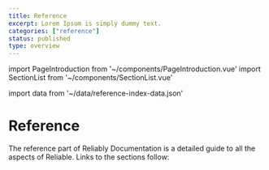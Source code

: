 ```yaml
---
title: Reference
excerpt: Lorem Ipsum is simply dummy text.
categories: ["reference"]
status: published
type: overview
---
```

import PageIntroduction from '~/components/PageIntroduction.vue'
import SectionList from '~/components/SectionList.vue'

import data from '~/data/reference-index-data.json'

# Reference


<PageIntroduction>
  The reference part of Reliably Documentation is a detailed guide to all the aspects of Reliable. Links to the
  sections follow:
</PageIntroduction>

<SectionList
    title="CLI"
    categoryName="cli"
    description="Complete reference guide for the Reliably CLI"
    link="/docs/reference/cli/"
    :list="data.cli.links"
/>

<SectionList
    title="REST API"
    categoryName="rest-api"
    description="Reference for the Reliably REST API"
    link="/docs/reference/rest-api"
    :list="data['rest-api'].links"
/>

<SectionList
    title="How it works"
    categoryName="how-it-works"
    description="Discover how Reliably helps you surface potential reliability weaknesses in your Kubernetes manifests."
    link="/docs/reference/how-it-works"
    :list="data['how-it-works'].links"
/>